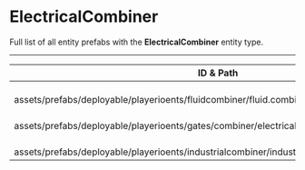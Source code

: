 # ElectricalCombiner
Full list of all <Badge type="warning" text="3"/> entity prefabs with the **ElectricalCombiner** entity type.

---
| ID & Path |
| --- |
| <Badge type="tip" text="4043799246"/> <br> assets/prefabs/deployable/playerioents/fluidcombiner/fluid.combiner.deployed.prefab |
| <Badge type="tip" text="2378858100"/> <br> assets/prefabs/deployable/playerioents/gates/combiner/electrical.combiner.deployed.prefab |
| <Badge type="tip" text="2557715962"/> <br> assets/prefabs/deployable/playerioents/industrialcombiner/industrialcombiner.deployed.prefab |
